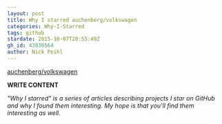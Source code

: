 ```yaml
---
layout: post
title: Why I starred auchenberg/volkswagen
categories: Why-I-Starred
tags: github
stardate: 2015-10-07T20:55:49Z
gh_id: 43830564
author: Nick Peihl
---
```


[auchenberg/volkswagen](star.repo.html_url)

**WRITE CONTENT**

*"Why I starred" is a series of articles describing projects I star on GitHub and why I found them interesting. My hope is that you'll find them interesting as well.*

